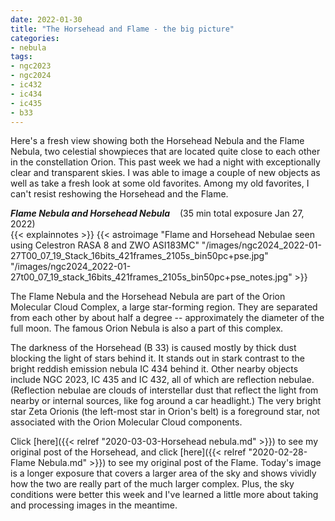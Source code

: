 ```yaml
---
date: 2022-01-30
title: "The Horsehead and Flame - the big picture"
categories:
- nebula
tags:
- ngc2023
- ngc2024
- ic432
- ic434
- ic435
- b33
---
```


Here's a fresh view showing both the Horsehead Nebula and the Flame Nebula, two celestial showpieces that are located quite close to each other in the constellation Orion.
This past week we had a night with exceptionally clear and transparent skies. I was able to image a couple of new objects as well as take a fresh look at some old favorites. Among my old favorites, I can't resist reshowing the Horsehead and the Flame.


<!--more-->
_**Flame Nebula and Horsehead Nebula**_  &nbsp;&nbsp; (35 min total exposure Jan 27, 2022)<br>
 {{< explainnotes >}}
 {{< astroimage "Flame and Horsehead Nebulae seen using Celestron RASA 8 and ZWO ASI183MC" "/images/ngc2024_2022-01-27T00_07_19_Stack_16bits_421frames_2105s_bin50pc+pse.jpg" "/images/ngc2024_2022-01-27t00_07_19_stack_16bits_421frames_2105s_bin50pc+pse_notes.jpg" >}}<br>

The Flame Nebula and the Horsehead Nebula are part of the Orion Molecular Cloud Complex, a large  star-forming region. They are separated from each other by about half a degree -- approximately the diameter of the full moon. The famous Orion Nebula is also a part of this complex.

The darkness of the Horsehead (B 33) is caused mostly by thick dust blocking the light of stars behind it. It stands out in stark contrast to the bright reddish emission nebula IC 434 behind it. Other nearby objects include NGC 2023, IC 435 and IC 432, all of which are reflection nebulae.
(Reflection nebulae are clouds of interstellar dust that reflect the light from nearby or internal sources, like fog around a car headlight.)
The very bright star Zeta Orionis (the left-most star in Orion's belt) is a foreground star, not associated with the Orion Molecular Cloud components. 

Click [here]({{< relref "2020-03-03-Horsehead nebula.md" >}})
to see my original post of the Horsehead, and
click [here]({{< relref "2020-02-28-Flame Nebula.md" >}})
to see my original post of the Flame.
Today's image is a longer exposure that covers a larger area of the sky and shows vividly how the two are really part of the much larger complex. Plus, the sky conditions were better this week and I've learned a little more about taking and processing images in the meantime.

